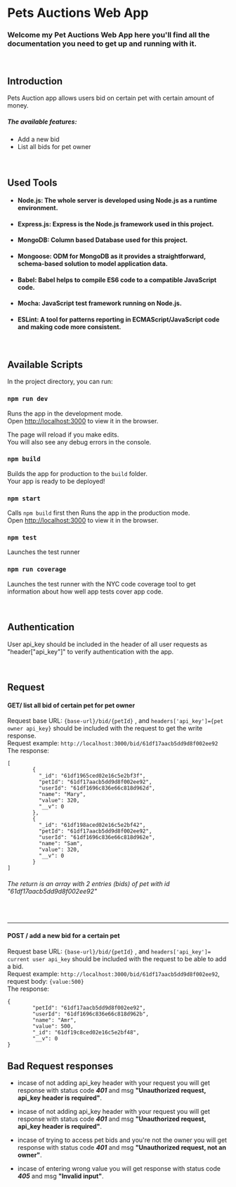 # Pets Auctions Web App

### Welcome my Pet Auctions Web App here you'll find all the documentation you need to get up and running with it.

<br>

## Introduction

Pets Auction app allows users bid on certain pet with certain amount of money.

##### The available features:

* Add a new bid
* List all bids for pet owner

<br>

## Used Tools

* #### Node.js: The whole server is developed using Node.js as a runtime environment.

* #### Express.js: Express is the Node.js framework used in this project.

* #### MongoDB: Column based Database used for this project.

* #### Mongoose: ODM for MongoDB as it provides a straightforward, schema-based solution to model application data.

* #### Babel: Babel helps to compile ES6 code to a compatible JavaScript code.

* #### Mocha: JavaScript test framework running on Node.js.

* #### ESLint: A tool for patterns reporting in ECMAScript/JavaScript code and making code more consistent.

<br>

## Available Scripts

In the project directory, you can run:

### `npm run dev`

Runs the app in the development mode.<br />
Open [http://localhost:3000](http://localhost:3000) to view it in the browser.

The page will reload if you make edits.<br />
You will also see any debug errors in the console.

### `npm build`

Builds the app for production to the `build` folder.<br />
Your app is ready to be deployed!

### `npm start`

Calls `npm build` first then Runs the app in the production mode.<br />
Open [http://localhost:3000](http://localhost:3000) to view it in the browser.

### `npm test`

Launches the test runner

### `npm run coverage`

Launches the test runner with the NYC code coverage tool to get information about how well app tests cover app code.

<br>

## Authentication

User api_key should be included in the header of all user requests as "header["api_key"]" to verify authentication with the app.

<br>

## Request

#### GET/ list all bid of certain pet for pet owner

Request base URL: <code>{base-url}/bid/{petId}</code> , and <code>headers['api_key']={pet owner api_key}</code> should be included with the request to get the write response.
<br>
Request example: <code>http://localhost:3000/bid/61df17aacb5dd9d8f002ee92</code>
<br>
The response:
<pre>
<code>[
        {
          "_id": "61df1965ced02e16c5e2bf3f",
          "petId": "61df17aacb5dd9d8f002ee92",
          "userId": "61df1696c836e66c818d962d",
          "name": "Mary",
          "value": 320,
          "__v": 0
        },
        {
          "_id": "61df198aced02e16c5e2bf42",
          "petId": "61df17aacb5dd9d8f002ee92",
          "userId": "61df1696c836e66c818d962e",
          "name": "Sam",
          "value": 320,
          "__v": 0
        }
]</code>
</pre>

###### The return is an array with 2 entries (bids) of pet with id "61df17aacb5dd9d8f002ee92"
<br>

<hr>

#### POST / add a new bid for a certain pet

Request base URL: <code>{base-url}/bid/{petId}</code> , and <code>headers['api_key']= current user api_key</code> should be included with the request to be able to add a bid.
<br>
Request example: <code>http://localhost:3000/bid/61df17aacb5dd9d8f002ee92</code>, request body: <code>{value:500}</code>
<br>
The response:
<br>

<pre>
<code>{
        "petId": "61df17aacb5dd9d8f002ee92",
        "userId": "61df1696c836e66c818d962b",
        "name": "Amr",
        "value": 500,
        "_id": "61df19c8ced02e16c5e2bf48",
        "__v": 0
}</code>
</pre>


## Bad Request responses

* incase of not adding api_key header with your request you will get response with status code ***401*** and msg **"Unauthorized request, api_key header is required"**.

* incase of not adding api_key header with your request you will get response with status code ***401*** and msg **"Unauthorized request, api_key header is required"**.

* incase of trying to access pet bids and you're not the owner you will get response with status code ***401*** and msg **"Unauthorized request, not an owner"**.

* incase of entering wrong value you will get response with status code ***405*** and msg **"Invalid input"**.
